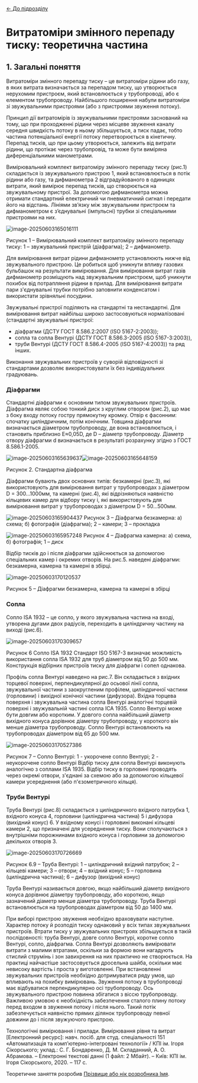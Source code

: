[<- До підрозділу](README.md)

# Витратоміри змінного перепаду тиску: теоретична частина

## 1. Загальні поняття

Витратоміри змінного перепаду тиску – це витратоміри рідини або газу, в яких витрата визначається за перепадом тиску, що утворюється нерухомим пристроєм, який встановлюється у трубопроводі, або є елементом трубопроводу. Найбільшого поширення набули витратоміри зі звужувальними пристроями (або з пристроями звуження потоку).

Принцип дії витратомірів із звужувальними пристроями заснований на тому, що при проходженні рідини через місцеве звуження каналу середня швидкість потоку в ньому збільшується, а тиск падає, тобто частина потенціальної енергії потоку перетворюється в кінетичну. Перепад тисків, що при цьому утворюється, залежить від витрати рідини, що протікає через трубопровід, та може бути виміряна диференціальними манометрами.

Вимірювальний комплект витратоміру змінного перепаду тиску (рис.1) складається із звужувального пристрою 1, який встановлюється в потік рідини або газу, та дифманометра 2 відградуйованого в одиницях витрати, який вимірює перепад тисків, що створюється на звужувальному пристрої. За допомогою дифманометра можна отримати стандартний електричний чи пневматичний сигнал і передати його на відстань. Лініями зв’язку між звужувальним пристроєм та дифманометром є з’єднувальні (імпульсні) трубки зі спеціальними пристроями на них.

![image-20250603165016111](media/1.png)

Рисунок 1 – Вимірювальний комплект витратоміру змінного перепаду тиску: 1 – звужувальний пристрій (діафрагма); 2 – дифманометр.

Для вимірювання витрат рідини дифманометр установлюють нижче від звужувального пристрою. Це робиться щоб уникнути впливу газових бульбашок на результати вимірювання. Для вимірювання витрат газів дифманометр розміщують над звужувальним пристроєм, щоб уникнути похибок від потрапляння рідини в прилад. Для вимірювання витрати пари з'єднувальні трубки потрібно заповнити конденсатом і використати зрівняльні посудини.

Звужувальні пристрої поділяють на стандартні та нестандартні. Для вимірювання витрат найбільш широко застосовуються нормалізовані (стандартні звужувальні пристрої: 

- діафрагми (ДСТУ ГОСТ 8.586.2:2007 (ISO 5167-2:2003)); 
- сопла та сопла Вентурі (ДСТУ ГОСТ 8.586.3-2005 (ISO 5167-3:2003)), 
- труби Вентурі (ДСТУ ГОСТ 8.586.4-2005 (ISO 5167-4:2003)) та ряд інших. 

Виконання звужувальних пристроїв у суворій відповідності зі стандартами дозволяє використовувати їх без індивідуальних градуювань.

### Діафрагми

Стандартні діафрагми є основним типом звужувальних пристроїв. Діафрагма являє собою тонкий диск з круглим отвором (рис.2), що має з боку входу потоку гостру прямокутну кромку. Отвір є фасонним: спочатку циліндричним, потім конічним. Товщина діафрагми визначається діаметром трубопроводу, де вона встановлюється, і становить приблизно E≈0,05D, де D – діаметр трубопроводу. Діаметр отвору діафрагми d визначається в результаті розрахунку згідно з ГОСТ 8.586.1-2005.

![image-20250603165639637](media/image-20250603165639637.png)![image-20250603165648159](media/image-20250603165648159.png)



Рисунок 2. Стандартна діафрагма

Діафрагми бувають двох основних типів: безкамерні (рис.3), які використовують для вимірювання витрат у трубопроводах з діаметром D = 300…1000мм, та камерні (рис.4), які відрізняються наявністю кільцевих камер для відбору тиску і, які використовують для вимірювання витрат у трубопроводах з діаметром D = 50…500мм.

![image-20250603165904437](media/image-20250603165904437.png)
Рисунок 3 – Діафрагма безкамерна: а) схема; б) фотографія (діафрагма); 2 – камери; 3 – прокладка

![image-20250603165957248](media/image-20250603165957248.png)
Рисунок 4 – Діафрагма камерна: а) схема, б) фотографія; 1 – диск

Відбір тисків до і після діафрагми здійснюється за допомогою спеціальних камер і окремих отворів. На рис.5. наведені діафрагми: безкамерна, камерна та камерні в збірці.

![image-20250603170120537](media/image-20250603170120537.png)

Рисунок 5 – Діафрагми безкамерна, камерна та камерні в збірці

### Сопла

Сопло ISA 1932 – це сопло, у якого звужувальна частина на вході, утворена дугами двох радіусів, переходить в циліндричну частину на виході (рис.6).

![image-20250603170309657](media/image-20250603170309657.png)

Рисунок 6 Сопло ISA 1932
Стандарт ISO 5167-3 визначає можливість використання сопла ISA 1932 для труб діаметром від 50 до 500 мм. Конструкція відбірних пристроїв тиску для діафрагм і сопел однакова.

Профіль сопла Вентурі наведено на рис.7. Він складається з вхідних торцевої поверхні, перпендикулярної до осьової лінії сопла, звужувальної частини з заокругленим профілем, циліндричної частини (горловини) і вихідної конічної частини (дифузора). Вхідна торцева поверхня і звужувальна частина сопла Вентурі аналогічні торцевій поверхні і звужувальній частині сопла ІСА 1935. Сопло Вентурі може бути довгим або коротким. У довгого сопла найбільший діаметр вихідного конуса дорівнює діаметру трубопроводу, у короткого він менше діаметра трубопроводу. Сопло Вентурі встановлюють на трубопроводах діаметром від 65 до 500 мм.

![image-20250603170527386](media/image-20250603170527386.png)

Рисунок 7 – Сопло Вентурі: 1 - укорочене сопло Вентурі; 2 - неукорочене сопло Вентурі
Відбір тиску для сопла Вентурі виконують аналогічно з соплами ISA 1935. Відбір тиску в горловині проводять через окремі отвори, з'єднані за схемою або за допомогою кільцевої камери усереднення (або п'єзометричного кільця).

### Труби Вентурі

Труба Вентурі (рис.8) складається з циліндричного вхідного патрубка 1, вхідного конуса 4, горловини (циліндрична частина) 5 і дифузора (вихідний конус) 6. У вхідному конусі і горловині виконані кільцеві камери 2, що призначені для усереднення тиску. Вони сполучаються з внутрішніми порожнинами вхідного конуса і горловини за допомогою декількох отворів 3.

![image-20250603170726669](media/image-20250603170726669.png)

Рисунок 6.9 – Труба Вентурі: 1 – циліндричний вхідний патрубок; 2 – кільцеві камери; 3 – отвори; 4 – вхідний конус; 5 – горловина (циліндрична частина); 6 – дифузор (вихідний конус)

Труба Вентурі називається довгою, якщо найбільший діаметр вихідного конуса дорівнює діаметру трубопроводу, або короткою, якщо зазначений діаметр менше діаметра трубопроводу. Труба Вентурі встановлюється на трубопроводах діаметром від 50 до 1400 мм.

При виборі пристрою звуження необхідно враховувати наступне. Характер потоку й розподіл тиску однаковий у всіх типах звужувальних пристроїв. Втрати тиску у звужувальних пристроях збільшується в такій послідовності: труба Вентурі, довге сопло Вентурі, коротке сопло Вентурі, сопло, діафрагма. Сопла Вентурі дозволяють вимірювати витрати з малими втратами, оскільки за формою вони нагадують стислий струмінь і зон завихрення на них практично не створюється. На практиці найчастіше застосовується дросельна шайба, оскільки має невисоку вартість і проста у виготовленні. При встановленні звужувальних пристроїв необхідно дотримуватися ряду умов, що впливають на похибку вимірювань. Звуження потоку в трубопроводі має відбуватися перпендикулярно осі трубопроводу. Ось звужувального пристрою повинна збігатися з віссю трубопроводу. Важливою умовою є необхідність забезпечення сталого плину потоку перед входом в звуження потоку і після нього. Такий потік забезпечується наявністю прямих ділянок трубопроводу певної довжини до і після звужуючого пристрою.



Технологічні вимірювання і прилади. Вимірювання рівня та витрат [Електронний ресурс]: навч. посіб. для студ. спеціальності 151 «Автоматизація та комп’ютерно-інтегровані технології» / КПІ ім. Ігоря Сікорського; уклад.: С. Г. Бондаренко, Д. М. Складанний, А. О. Абрамова. – Електронні текстові данні (1 файл: 2 Мбайт). – Київ: КПІ ім. Ігоря Сікорського, 2020. – 117 с.



Теоретичне заняття розробив [Прізвище або нік розробника Імя](https://github.com). 
